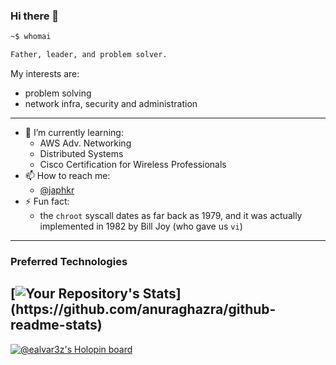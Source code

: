 ### Hi there 👋

```bash
~$ whomai

Father, leader, and problem solver.
```

My interests are:

- problem solving 
- network infra, security and administration
---

- 🌱 I’m currently learning:
  - AWS Adv. Networking
  - Distributed Systems
  - Cisco Certification for Wireless Professionals
- 📫 How to reach me:
  - [\@japhkr](https://twitter.com/japhkr)
- ⚡ Fun fact:
  - the `chroot` syscall dates as far back as 1979, and it was actually implemented in 1982 by Bill Joy (who gave us `vi`)
---

### Preferred Technologies
[![Your Repository's Stats](https://github-readme-stats-git-masterrstaa-rickstaa.vercel.app/api/top-langs?username=ealvar3z&theme=dark&exclude_repo=dots,blog,cookbook,perlweeklychallenge-club&hide=html,tex,scss,css,vimscript,makefile,)](https://github.com/anuraghazra/github-readme-stats)
---

[![@ealvar3z's Holopin board](https://holopin.me/ealvar3z)](https://holopin.io/@ealvar3z)
